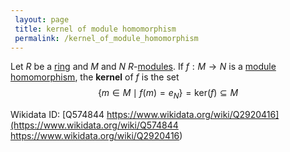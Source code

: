 ```yaml
---
 layout: page
 title: kernel of module homomorphism
 permalink: /kernel_of_module_homomorphism
---
```

Let $R$ be a [ring](https://defsmath.github.io/DefsMath/ring) and $M$ and $N$ $R$-[modules](https://defsmath.github.io/DefsMath/module_over_a_ring). If $f:M\to N$ is a [module homomorphism](https://defsmath.github.io/DefsMath/module_homomorphism), the **kernel** of $f$ is the set $$\{m\in M\mid f(m) = e_N\}=\text{ker}(f)\subseteq M$$

Wikidata ID: [Q574844
https://www.wikidata.org/wiki/Q2920416](https://www.wikidata.org/wiki/Q574844
https://www.wikidata.org/wiki/Q2920416)